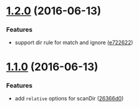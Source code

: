 <a name="1.2.0"></a>
# [1.2.0](https://github.com/plover-modules/plover-assets-util/compare/v1.1.0...v1.2.0) (2016-06-13)


### Features

* support dir rule for match and ignore ([e722622](https://github.com/plover-modules/plover-assets-util/commit/e722622))



<a name="1.1.0"></a>
# [1.1.0](https://github.com/plover-modules/plover-assets-util/compare/v1.0.0...v1.1.0) (2016-06-13)


### Features

* add `relative` options for scanDir ([26366d0](https://github.com/plover-modules/plover-assets-util/commit/26366d0))



